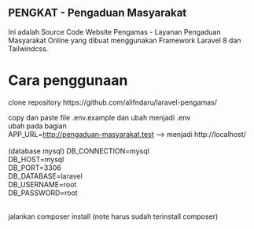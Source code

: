 ## PENGKAT - Pengaduan Masyarakat

Ini adalah Source Code Website Pengamas - Layanan Pengaduan Masyarakat Online yang dibuat menggunakan Framework Laravel 8 dan Tailwindcss.

<h1>Cara penggunaan</h1>
clone repository https://github.com/alifndaru/laravel-pengamas/ <br>

copy dan paste file .env.example dan ubah menjadi .env <br>
ubah pada bagian 
<br>
APP_URL=http://pengaduan-masyarakat.test --> menjadi http://localhost/ <br>
<br>
(database mysql)
DB_CONNECTION=mysql <br>
DB_HOST=mysql <br>
DB_PORT=3306 <br>
DB_DATABASE=laravel <br>
DB_USERNAME=root <br>
DB_PASSWORD=root <br>

<br>
jalankan composer install (note harus sudah terinstall composer)
